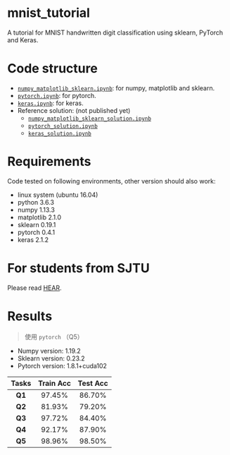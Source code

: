 # mnist_tutorial
A tutorial for MNIST handwritten digit classification using sklearn, PyTorch and Keras.

# Code structure
* [`numpy_matplotlib_sklearn.ipynb`](numpy_matplotlib_sklearn.ipynb): for numpy, matplotlib and sklearn.
* [`pytorch.ipynb`](pytorch.ipynb): for pytorch.
* [`keras.ipynb`](keras.ipynb): for keras.
* Reference solution: (not published yet)
    * [`numpy_matplotlib_sklearn_solution.ipynb`](numpy_matplotlib_sklearn_solution.ipynb)
    * [`pytorch_solution.ipynb`](pytorch_solution.ipynb)
    * [`keras_solution.ipynb`](keras_solution.ipynb)

# Requirements
Code tested on following environments, other version should also work:
* linux system (ubuntu 16.04) 
* python 3.6.3
* numpy 1.13.3
* matplotlib 2.1.0
* sklearn 0.19.1
* pytorch 0.4.1
* keras 2.1.2

# For students from SJTU
Please read [HEAR](EE369.md).

# Results
> 使用 `pytorch` （Q5）

- Numpy version: 1.19.2
- Sklearn version: 0.23.2
- Pytorch version: 1.8.1+cuda102

|  Tasks  | Train Acc | Test Acc |
| :-----: | :-------: | :------: |
| **Q1**  |   97.45%  |  86.70%  |
| **Q2**  |   81.93%  |  79.20%  |
| **Q3**  |   97.72%  |  84.40%  |
| **Q4**  |   92.17%  |  87.90%  |
| **Q5**  |   98.96%  |  98.50%  |
